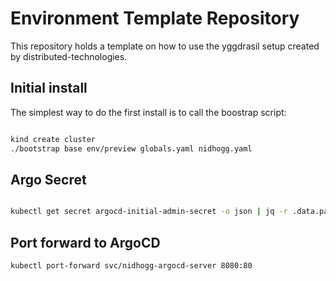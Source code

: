 # Environment Template Repository

This repository holds a template on how to use the
yggdrasil setup created by distributed-technologies.


## Initial install

The simplest way to do the first install is to call the boostrap script:

```bash

kind create cluster
./bootstrap base env/preview globals.yaml nidhogg.yaml

```

## Argo Secret

```bash

kubectl get secret argocd-initial-admin-secret -o json | jq -r .data.password | base64 -d

```

## Port forward to ArgoCD
```bash
kubectl port-forward svc/nidhogg-argocd-server 8080:80
```



